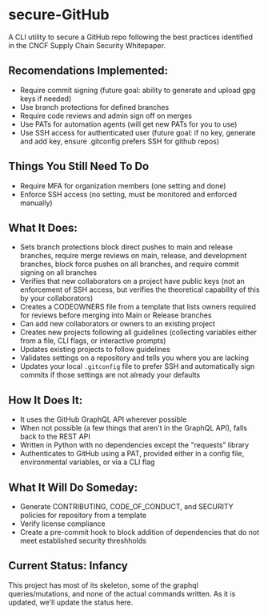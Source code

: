 # secure-GitHub

A CLI utility to secure a GitHub repo following the best practices identified in the CNCF Supply Chain Security Whitepaper.

## Recomendations Implemented:

- Require commit signing (future goal: ability to generate and upload gpg keys if needed)
- Use branch protections for defined branches
- Require code reviews and admin sign off on merges
- Use PATs for automation agents (will get new PATs for you to use)
- Use SSH access for authenticated user (future goal: if no key, generate and add key, ensure .gitconfig prefers SSH for github repos)

## Things You Still Need To Do

- Require MFA for organization members (one setting and done)
- Enforce SSH access (no setting, must be monitored and enforced manually)

## What It Does:
- Sets branch protections block direct pushes to main and release branches, require merge reviews on main, release, and development branches, block force pushes on all branches, and require commit signing on all branches
- Verifies that new collaborators on a project have public keys (not an enforcement of SSH access, but verifies the theoretical capability of this by your collaborators)
- Creates a CODEOWNERS file from a template that lists owners required for reviews before merging into Main or Release branches
- Can add new collaborators or owners to an existing project
- Creates new projects following all guidelines (collecting variables either from a file, CLI flags, or interactive prompts)
- Updates existing projects to follow guidelines
- Validates settings on a repository and tells you where you are lacking
- Updates your local `.gitconfig` file to prefer SSH and automatically sign commits if those settings are not already your defaults

## How It Does It:
- It uses the GitHub GraphQL API wherever possible
- When not possible (a few things that aren't in the GraphQL API), falls back to the REST API
- Written in Python with no dependencies except the "requests" library
- Authenticates to GitHub using a PAT, provided either in a config file, environmental variables, or via a CLI flag

## What It Will Do Someday:
- Generate CONTRIBUTING, CODE_OF_CONDUCT, and SECURITY policies for repository from a template
- Verify license compliance
- Create a pre-commit hook to block addition of dependencies that do not meet established security threshholds

## Current Status: Infancy
This project has most of its skeleton, some of the graphql queries/mutations, and none of the actual commands written. As it is updated, we'll update the status here.
